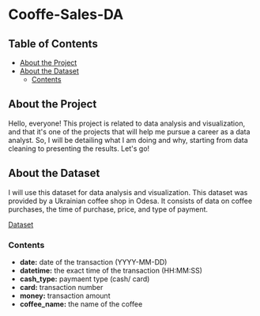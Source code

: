 # Cooffe-Sales-DA

## Table of Contents
- [About the Project](#about-the-project)
- [About the Dataset](#about-the-dataset)
  - [Contents](#contents) 


## About the Project

Hello, everyone! This project is related to data analysis and visualization, and that it's one of the projects that will help me pursue a career as a data analyst. So, I will be detailing what I am doing and why, starting from data cleaning to presenting the results. Let's go!

## About the Dataset 
І will use this dataset for data analysis and visualization. This dataset was provided by a Ukrainian coffee shop in Odesa. It consists of data on coffee purchases, the time of purchase, price, and type of payment.

[Dataset](https://github.com/MaksymYakushev/Cooffe-Sales-DA/blob/main/Data/coffee_dataset.csv)

### Contents
- **date:** date of the transaction (YYYY-MM-DD)	
- **datetime:** the exact time of the transaction	(HH:MM:SS)
- **cash_type:** paymaent type (cash/ card)
- **card:** transaction number
- **money:** transaction amount	
- **coffee_name:** the name of the coffee

